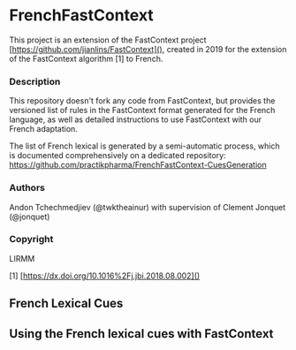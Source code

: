 # FrenchFastContext

This project is an extension of the FastContext project [https://github.com/jianlins/FastContext](), created in 2019 for the extension of the FastContext algorithm [1] to French.

### Description
This repository doesn't fork any code from FastContext, but provides the versioned list of rules in the FastContext format generated for the French language, as well as detailed instructions to use FastContext with our French adaptation. 

The list of French lexical is generated by a semi-automatic process, which is documented comprehensively on a dedicated repository: https://github.com/practikpharma/FrenchFastContext-CuesGeneration

### Authors 
Andon Tchechmedjiev (@twktheainur) with supervision of Clement Jonquet (@jonquet)

### Copyright
LIRMM

[1] [https://dx.doi.org/10.1016%2Fj.jbi.2018.08.002]()

## French Lexical Cues 


## Using the French lexical cues with FastContext


